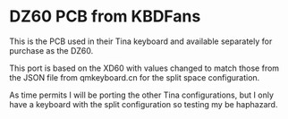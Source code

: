 # DZ60 PCB from KBDFans

This is the PCB used in their Tina keyboard and available separately
for purchase as the DZ60.

This port is based on the XD60 with values changed to match those
from the JSON file from qmkeyboard.cn for the split space configuration.

As time permits I will be porting the other Tina configurations,
but I only have a keyboard with the split configuration so testing
my be haphazard.
